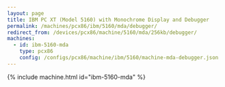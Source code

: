 ```yaml
---
layout: page
title: IBM PC XT (Model 5160) with Monochrome Display and Debugger
permalink: /machines/pcx86/ibm/5160/mda/debugger/
redirect_from: /devices/pcx86/machine/5160/mda/256kb/debugger/
machines:
  - id: ibm-5160-mda
    type: pcx86
    config: /configs/pcx86/machine/ibm/5160/machine-mda-debugger.json
---
```


{% include machine.html id="ibm-5160-mda" %}
